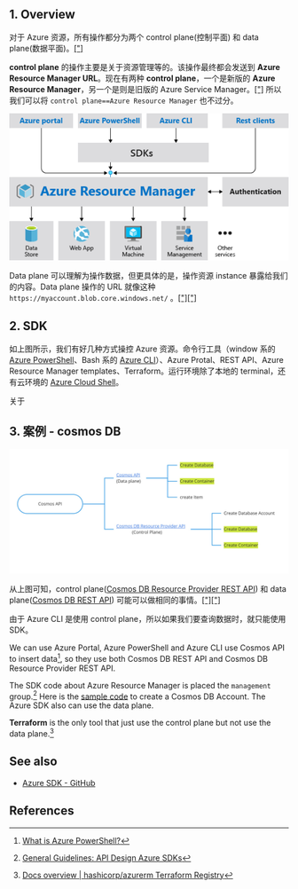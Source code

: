 



## 1. Overview

对于 Azure 资源，所有操作都分为两个 control plane(控制平面) 和 data plane(数据平面)。[["]](https://docs.microsoft.com/en-us/azure/azure-resource-manager/management/control-plane-and-data-plane)

**control plane** 的操作主要是关于资源管理等的。该操作最终都会发送到 **Azure Resource Manager URL**。现在有两种 **control plane**，一个是新版的 **Azure Resource Manager**，另一个是则是旧版的 Azure Service Manager。[["]](https://docs.microsoft.com/en-us/azure/virtual-machines/migration-classic-resource-manager-faq) 所以我们可以将 `control plane==Azure Resource Manager` 也不过分。

![Diagram of the Resource Manager request model](https://raw.githubusercontent.com/caliburn1994/caliburn1994.github.io/dev/images/resource-manager-016a1bac.png)

Data plane 可以理解为操作数据，但更具体的是，操作资源 instance 暴露给我们的内容。Data plane 操作的 URL 就像这种 `https://myaccount.blob.core.windows.net/` 。[["]](https://docs.microsoft.com/en-us/azure/azure-resource-manager/management/control-plane-and-data-plane)[["]](https://docs.microsoft.com/en-us/azure/azure-resource-manager/management/lock-resources)

## 2. SDK

如上图所示，我们有好几种方式操控 Azure 资源。命令行工具（window 系的 [Azure PowerShell](https://docs.microsoft.com/en-us/powershell/azure/install-az-ps)、Bash 系的 [Azure CLI](https://docs.microsoft.com/en-us/cli/azure/install-azure-cli)）、Azure Protal、REST API、Azure Resource Manager templates、Terraform。运行环境除了本地的 terminal，还有云环境的 [Azure Cloud Shell](https://docs.microsoft.com/en-us/azure/cloud-shell/overview)。

关于



## 3. 案例 - cosmos DB

![image-20240515225105044](https://raw.githubusercontent.com/caliburn1994/caliburn1994.github.io/dev/images/20240515225120.png)

从上图可知，control plane([Cosmos DB Resource Provider REST API](https://docs.microsoft.com/en-us/rest/api/cosmos-db-resource-provider/)) 和 data plane([Cosmos DB REST API](https://docs.microsoft.com/en-us/rest/api/cosmos-db/)) 可能可以做相同的事情。[["]](https://docs.microsoft.com/en-us/rest/api/cosmos-db/)[["]](https://docs.microsoft.com/en-us/rest/api/cosmos-db-resource-provider/2021-04-01-preview/sql-resources)

由于 Azure CLI 是使用 control plane，所以如果我们要查询数据时，就只能使用 SDK。









We can use Azure Portal, Azure PowerShell and Azure CLI use Cosmos API to insert data[^6], so they use both Cosmos DB REST API and Cosmos DB Resource Provider REST API.

The SDK code about Azure Resource Manager is placed  the `management` group.[^7] Here is the [sample code](https://github.com/Azure/azure-sdk-for-js/issues/9980) to create a Cosmos DB Account. The Azure SDK also can use the data plane.

**Terraform** is the only tool that just use the control plane but not use the data plane.[^2]

## See also

- [Azure SDK - GitHub](https://github.com/Azure/azure-sdk)

## References

[^1]: https://docs.microsoft.com/en-us/azure/azure-resource-manager/management/control-plane-and-data-plane
[^2]: [Docs overview | hashicorp/azurerm  Terraform Registry](https://registry.terraform.io/providers/hashicorp/azurerm/latest/docs)
[^6]: [What is Azure PowerShell?](https://docs.microsoft.com/en-us/powershell/azure/what-is-azure-powershell)
[^7]: [General Guidelines: API Design  Azure SDKs](https://azure.github.io/azure-sdk/general_design.html)


